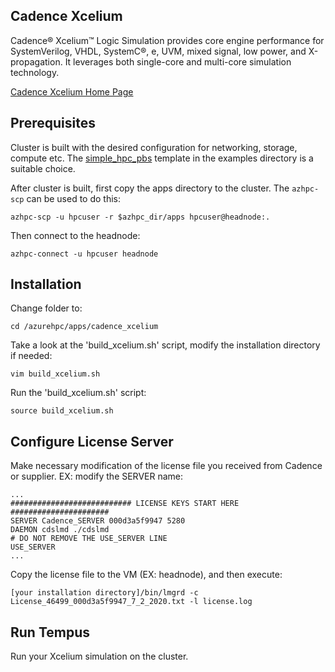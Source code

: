 ## Cadence Xcelium

Cadence® Xcelium™ Logic Simulation provides core engine performance for SystemVerilog, VHDL, SystemC®, e, UVM, mixed signal, low power, and X-propagation. It leverages both single-core and multi-core simulation technology.

[Cadence Xcelium Home Page](https://www.cadence.com/ko_KR/home/tools/system-design-and-verification/simulation-and-testbench-verification/xcelium-simulator.html)

## Prerequisites

Cluster is built with the desired configuration for networking, storage, compute etc. The [simple_hpc_pbs](https://github.com/Azure/azurehpc/tree/eda/examples/simple_hpc_pbs) template in the examples directory is a suitable choice.

After cluster is built, first copy the apps directory to the cluster.  The `azhpc-scp` can be used to do this:

```
azhpc-scp -u hpcuser -r $azhpc_dir/apps hpcuser@headnode:.
```

Then connect to the headnode:
```
azhpc-connect -u hpcuser headnode
```

## Installation

Change folder to:
```
cd /azurehpc/apps/cadence_xcelium
```

Take a look at the 'build_xcelium.sh' script, modify the installation directory if needed:
```
vim build_xcelium.sh
```

Run the 'build_xcelium.sh' script:
```
source build_xcelium.sh
```
## Configure License Server
Make necessary modification of the license file you received from Cadence or supplier. EX: modify the SERVER name:
```
...
########################### LICENSE KEYS START HERE ######################
SERVER Cadence_SERVER 000d3a5f9947 5280
DAEMON cdslmd ./cdslmd
# DO NOT REMOVE THE USE_SERVER LINE
USE_SERVER
...
```
Copy the license file to the VM (EX: headnode), and then execute:
```
[your installation directory]/bin/lmgrd -c License_46499_000d3a5f9947_7_2_2020.txt -l license.log
```

## Run Tempus
Run your Xcelium simulation on the cluster.
